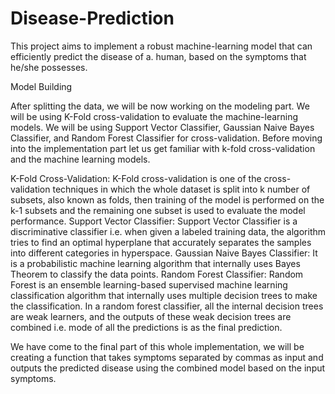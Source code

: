 # Disease-Prediction
This project aims to implement a robust machine-learning model that can efficiently predict the disease of a. human, based on the symptoms that he/she possesses.

Model Building

After splitting the data, we will be now working on the modeling part. We will be using K-Fold cross-validation to evaluate the machine-learning models. We will be using Support Vector Classifier, Gaussian Naive Bayes Classifier, and Random Forest Classifier for cross-validation. Before moving into the implementation part let us get familiar with k-fold cross-validation and the machine learning models. 

K-Fold Cross-Validation: K-Fold cross-validation is one of the cross-validation techniques in which the whole dataset is split into k number of subsets, also known as folds, then training of the model is performed on the k-1 subsets and the remaining one subset is used to evaluate the model performance.
Support Vector Classifier: Support Vector Classifier is a discriminative classifier i.e. when given a labeled training data, the algorithm tries to find an optimal hyperplane that accurately separates the samples into different categories in hyperspace.
Gaussian Naive Bayes Classifier: It is a probabilistic machine learning algorithm that internally uses Bayes Theorem to classify the data points.
Random Forest Classifier: Random Forest is an ensemble learning-based supervised machine learning classification algorithm that internally uses multiple decision trees to make the classification. In a random forest classifier, all the internal decision trees are weak learners, and the outputs of these weak decision trees are combined i.e. mode of all the predictions is as the final prediction.

We have come to the final part of this whole implementation, we will be creating a function that takes symptoms separated by commas as input and outputs the predicted disease using the combined model based on the input symptoms.
